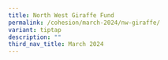 ```yaml
---
title: North West Giraffe Fund
permalink: /cohesion/march-2024/nw-giraffe/
variant: tiptap
description: ""
third_nav_title: March 2024
---
```

